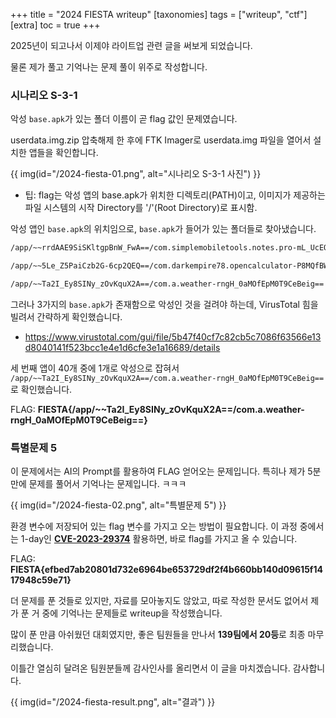 +++
title = "2024 FIESTA writeup"
[taxonomies]
tags = ["writeup", "ctf"]
[extra]
toc = true
+++

2025년이 되고나서 이제야 라이트업 관련 글을 써보게 되었습니다.

물론 제가 풀고 기억나는 문제 풀이 위주로 작성합니다.

### 시나리오 S-3-1

악성 `base.apk`가 있는 폴더 이름이 곧 flag 값인 문제였습니다.

userdata.img.zip 압축해제 한 후에 FTK Imager로 userdata.img 파일을 열어서 설치한 앱들을 확인합니다.

{{ img(id="/2024-fiesta-01.png", alt="시나리오 S-3-1 사진") }}

- 팁: flag는 악성 앱의 base.apk가 위치한 디렉토리(PATH)이고, 이미지가 제공하는 파일 시스템의 시작 Directory를 '/'(Root Directory)로 표시함.

악성 앱인 `base.apk`의 위치임으로, `base.apk`가 들어가 있는 폴더들로 찾아냈습니다.

```txt
/app/~~rrdAAE9SiSKltgpBnW_FwA==/com.simplemobiletools.notes.pro-mL_UcEOVxaoxPoF6xI20FQ==

/app/~~5Le_Z5PaiCzb2G-6cp2QEQ==/com.darkempire78.opencalculator-P8MQfBWzR7sspoPRY5uWOQ==

/app/~~Ta2I_Ey8SINy_zOvKquX2A==/com.a.weather-rngH_0aMOfEpM0T9CeBeig==
```

그러나 3가지의 `base.apk`가 존재함으로 악성인 것을 걸려야 하는데, VirusTotal 힘을 빌려서 간략하게 확인했습니다.

- <https://www.virustotal.com/gui/file/5b47f40cf7c82cb5c7086f63566e13d8040141f523bcc1e4e1d6cfe3e1a16689/details>

세 번째 앱이 40개 중에 1개로 악성으로 잡혀서 `/app/~~Ta2I_Ey8SINy_zOvKquX2A==/com.a.weather-rngH_0aMOfEpM0T9CeBeig==`로 확인했습니다.

FLAG: **FIESTA{/app/~~Ta2I_Ey8SINy_zOvKquX2A==/com.a.weather-rngH_0aMOfEpM0T9CeBeig==}**

### 특별문제 5

이 문제에서는 AI의 Prompt를 활용하여 FLAG 얻어오는 문제입니다. 특히나 제가 5분만에 문제를 풀어서 기억나는 문제입니다. ㅋㅋㅋ

{{ img(id="/2024-fiesta-02.png", alt="특별문제 5") }}

환경 변수에 저장되어 있는 flag 변수를 가지고 오는 방법이 필요합니다.
이 과정 중에서는 1-day인 **[CVE-2023-29374](https://nvd.nist.gov/vuln/detail/CVE-2023-29374)** 활용하면, 바로 flag를 가지고 올 수 있습니다.

FLAG: **FIESTA{efbed7ab20801d732e6964be653729df2f4b660bb140d09615f1417948c59e71}**

더 문제를 푼 것들로 있지만, 자료를 모아놓지도 않았고, 따로 작성한 문서도 없어서 제가 푼 거 중에 기억나는 문제들로 writeup을 작성했습니다.

많이 푼 만큼 아쉬웠던 대회였지만, 좋은 팀원들을 만나서 **139팀에서 20등**로 최종 마무리했습니다.

이틀간 열심히 달려온 팀원분들께 감사인사를 올리면서 이 글을 마치겠습니다. 감사합니다.

{{ img(id="/2024-fiesta-result.png", alt="결과") }}
